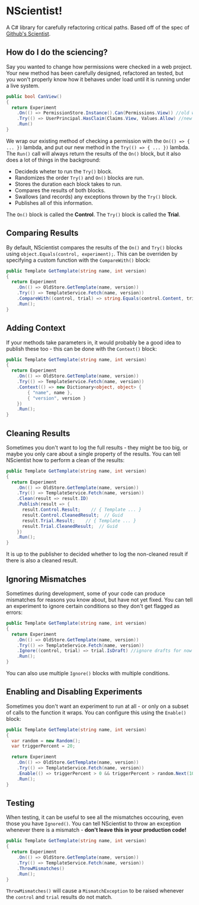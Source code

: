# NScientist!

A C# library for carefully refactoring critical paths.  Based off of the spec of [Github's Scientist][github-scientist].

## How do I do the sciencing?

Say you wanted to change how permissions were checked in a web project.  Your new method has been carefully designed, refactored an tested, but you won't properly know how it behaves under load until it is running under a live system.

```csharp
public bool CanView()
{
  return Experiment
    .On(() => PermissionStore.Instance().Can(Permissions.View)) //old way
    .Try(() => UserPrincipal.HasClaim(Claims.View, Values.Allow) //new way
    .Run()
}
```
We wrap our existing method of checking a permission with the `On(() => { ... })` lambda, and put our new method in the `Try(() => { ... })` lambda.  The `Run()` call will always return the results of the `On()` block, but it also does a lot of things in the background:

* Decideds wheter to run the `Try()` block.
* Randomizes the order `Try()` and `On()` blocks are run.
* Stores the duration each block takes to run.
* Compares the results of both blocks.
* Swallows (and records) any exceptions thrown by the `Try()` block.
* Publishes all of this information.

The `On()` block is called the **Control**. The `Try()` block is called the **Trial**.


## Comparing Results
By default, NScientist compares the results of the `On()` and `Try()` blocks using `object.Equals(control, experiment);`.  This can be overriden by specifying a custom function with the `CompareWith()` block:

```csharp
public Template GetTemplate(string name, int version)
{
  return Experiment
    .On(() => OldStore.GetTemplate(name, version))
    .Try(() => TemplateService.Fetch(name, version))
    .CompareWith((control, trial) => string.Equals(control.Content, trial.Content, StringComparison.OrdinalIgnoreCase))
    .Run();
}
```

## Adding Context
If your methods take parameters in, it would probably be a good idea to publish these too - this can be done with the `Context()` block:

```csharp
public Template GetTemplate(string name, int version)
{
  return Experiment
    .On(() => OldStore.GetTemplate(name, version))
    .Try(() => TemplateService.Fetch(name, version))
    .Context(() => new Dictionary<object, object> {
        { "name", name },
        { "version", version }
    })
    .Run();
}
```

## Cleaning Results
Sometimes you don't want to log the full results - they might be too big, or maybe you only care about a single property of the results.  You can tell NScientist how to perform a clean of the results:

```csharp
public Template GetTemplate(string name, int version)
{
  return Experiment
    .On(() => OldStore.GetTemplate(name, version))
    .Try(() => TemplateService.Fetch(name, version))
    .Clean(result => result.ID)
    .Publish(result => {
      result.Control.Result;    // { Template ... }
      result.Control.CleanedResult;  // Guid
      result.Trial.Result;    // { Template ... }
      result.Trial.CleanedResult;  // Guid
    })
    .Run();
}
```
It is up to the publisher to decided whether to log the non-cleaned result if there is also a cleaned result.

## Ignoring Mismatches
Sometimes during development, some of your code can produce mismatches for reasons you know about, but have not yet fixed.  You can tell an experiment to ignore certain conditions so they don't get flagged as errors:

```csharp
public Template GetTemplate(string name, int version)
{
  return Experiment
    .On(() => OldStore.GetTemplate(name, version))
    .Try(() => TemplateService.Fetch(name, version))
    .Ignore((control, trial) => trial.IsDraft) //ignore drafts for now
    .Run();
}
```
You can also use multiple `Ignore()` blocks with multiple conditions.

## Enabling and Disabling Experiments
Sometimes you don't want an experiment to run at all - or only on a subset of calls to the function it wraps.  You can configure this using the `Enable()` block:

```csharp
public Template GetTemplate(string name, int version)
{
  var random = new Random();
  var triggerPercent = 20;

  return Experiment
    .On(() => OldStore.GetTemplate(name, version))
    .Try(() => TemplateService.Fetch(name, version))
    .Enable(() => triggerPercent > 0 && triggerPercent > random.Next(100))
    .Run();
}
```

## Testing
When testing, it can be useful to see all the mismatches occouring, even those you have `Ignored()`.  You can tell NScientist to throw an exception whenever there is a mismatch - **don't leave this in your production code!**
```csharp
public Template GetTemplate(string name, int version)
{
  return Experiment
    .On(() => OldStore.GetTemplate(name, version))
    .Try(() => TemplateService.Fetch(name, version))
    .ThrowMismatches()
    .Run();
}
```
`ThrowMismatches()` will cause a `MismatchException` to be raised whenever the `control` and `trial` results do not match.

[github-scientist]: https://github.com/github/scientist
